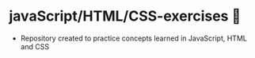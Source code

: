 # javaScript/HTML/CSS-exercises :orange_heart:
- Repository created to practice concepts learned in JavaScript, HTML and CSS
